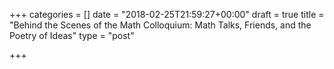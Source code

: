 +++
categories = []
date = "2018-02-25T21:59:27+00:00"
draft = true
title = "Behind the Scenes of the Math Colloquium: Math Talks, Friends, and the Poetry of Ideas"
type = "post"

+++

